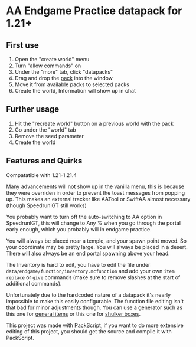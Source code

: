 # AA Endgame Practice datapack for 1.21+

## First use

1. Open the "create world" menu
2. Turn "allow commands" on
3. Under the "more" tab, click "datapacks"
4. Drag and drop the [pack](https://github.com/Slackow/AA-Endgame-Practice-1.21/releases/latest) into the window
5. Move it from available packs to selected packs
6. Create the world, Information will show up in chat

## Further usage

1. Hit the "recreate world" button on a previous world with the pack
2. Go under the "world" tab
3. Remove the seed parameter
4. Create the world

## Features and Quirks

Compatatible with 1.21-1.21.4

Many advancements will not show up in the vanilla menu, this is because they were overriden in order to prevent the toast messages from popping up. This makes an external tracker like AATool or SwiftAA almost necessary (though SpeedrunIGT still works)

You probably want to turn off the auto-switching to AA option in SpeedrunIGT, this will change to Any % when you go through the portal early enough, which you probably will in endgame practice.

You will always be placed near a temple, and your spawn point moved. So your coordinate may be pretty large. You will always be placed in a desert. There will also always be an end portal spawning above your head.

The Inventory is hard to edit, you have to edit the file under `data/endgame/function/inventory.mcfunction` and add your own `item replace` or `give` commands (make sure to remove slashes at the start of additional commands).

Unfortunately due to the hardcoded nature of a datapack it's nearly impossible to make this easily configurable. The function file editing isn't that bad for minor adjustments though. You can use a generator such as this one for [general items](https://www.gamergeeks.net/apps/minecraft/give-command-generator) or this one for [shulker boxes](https://www.gamergeeks.net/apps/minecraft/give-command-generator/chests-shulkers).

This project was made with [PackScript](https://www.github.com/Slackow/PackScript), if you want to do more extensive editing of this project, you should get the source and compile it with PackScript.
